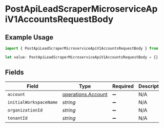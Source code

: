 # PostApiLeadScraperMicroserviceApiV1AccountsRequestBody

## Example Usage

```typescript
import { PostApiLeadScraperMicroserviceApiV1AccountsRequestBody } from "oppulence-backend-sdk/models/operations";

let value: PostApiLeadScraperMicroserviceApiV1AccountsRequestBody = {};
```

## Fields

| Field                                                    | Type                                                     | Required                                                 | Description                                              |
| -------------------------------------------------------- | -------------------------------------------------------- | -------------------------------------------------------- | -------------------------------------------------------- |
| `account`                                                | [operations.Account](../../models/operations/account.md) | :heavy_minus_sign:                                       | N/A                                                      |
| `initialWorkspaceName`                                   | *string*                                                 | :heavy_minus_sign:                                       | N/A                                                      |
| `organizationId`                                         | *string*                                                 | :heavy_minus_sign:                                       | N/A                                                      |
| `tenantId`                                               | *string*                                                 | :heavy_minus_sign:                                       | N/A                                                      |